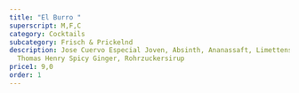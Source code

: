 ```yaml
---
title: "El Burro "
superscript: M,F,C
category: Cocktails
subcategory: Frisch & Prickelnd
description: Jose Cuervo Especial Joven, Absinth, Ananassaft, Limettensaft,
  Thomas Henry Spicy Ginger, Rohrzuckersirup
price1: 9,0
order: 1
---
```

